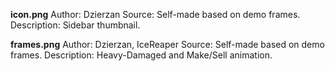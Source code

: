 **icon.png**
Author: Dzierzan
Source: Self-made based on demo frames.
Description: Sidebar thumbnail.

**frames.png**
Author: Dzierzan, IceReaper
Source: Self-made based on demo frames.
Description: Heavy-Damaged and Make/Sell animation.
